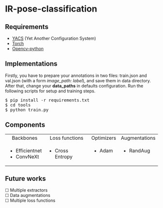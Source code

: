 <h1>IR-pose-classification</h1>
<h2 class="requirements">Requirements</h2>
<ul>
    <li><a href="https://github.com/rbgirshick/yacs">YACS</a> (Yet Another Configuration System)</li>
    <li><a href="https://pytorch.org/">Torch</a> </li>
    <li><a href="https://opencv.org/">Opencv-python</a> </li>
</ul>
<h2>Implementations</h2>
Firstly, you have to prepare your annotations in two files: train.json and val.json (with a form <i>image_path: label</i>), and
save them in data directory. After that, change your <b>data_paths</b> in defaults configuration. Run the following scripts
for setup and training steps.

<pre>$ pip install -r requirements.txt
$ cd tools
$ python train.py
</pre>

<h2>Components</h2>
<table align="center">
<tr valign="bottom" align="center">
    <td>Backbones</td>
    <td>Loss functions</td>
    <td>Optimizers</td>
    <td>Augmentations</td>
</tr>
<tr valign="top">
    <td>
    <ul>
        <li>Efficientnet</li>
        <li>ConvNeXt</li>
    </ul>
    </td>
    <td>
    <ul>
        <li>Cross Entropy</li>
    </ul>
    </td>
    <td>
    <ul>
        <li>Adam</li>
    </ul>
    </td>
    <td>
    <ul>
        <li>RandAug</li>
    </ul>
    </td>
</tr>
</table>

<h2>Future works</h2>
<p>
&#x2610; Multiple extractors <br>
&#x2610; Data augmentations <br>
&#x2610; Multiple loss functions <br>
</p>
